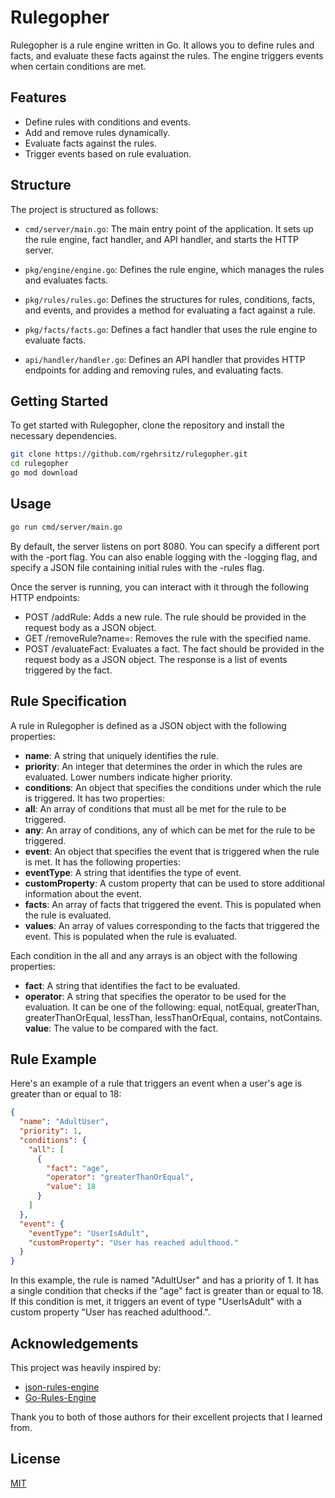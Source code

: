 # Rulegopher

Rulegopher is a rule engine written in Go. It allows you to define rules and facts, and evaluate these facts against the rules. The engine triggers events when certain conditions are met.

## Features

- Define rules with conditions and events.
- Add and remove rules dynamically.
- Evaluate facts against the rules.
- Trigger events based on rule evaluation.

## Structure

The project is structured as follows:

- `cmd/server/main.go`: The main entry point of the application. It sets up the rule engine, fact handler, and API handler, and starts the HTTP server.

- `pkg/engine/engine.go`: Defines the rule engine, which manages the rules and evaluates facts.

- `pkg/rules/rules.go`: Defines the structures for rules, conditions, facts, and events, and provides a method for evaluating a fact against a rule.

- `pkg/facts/facts.go`: Defines a fact handler that uses the rule engine to evaluate facts.

- `api/handler/handler.go`: Defines an API handler that provides HTTP endpoints for adding and removing rules, and evaluating facts.

## Getting Started

To get started with Rulegopher, clone the repository and install the necessary dependencies.

```bash
git clone https://github.com/rgehrsitz/rulegopher.git
cd rulegopher
go mod download
```

## Usage

```bash
go run cmd/server/main.go
```
By default, the server listens on port 8080. You can specify a different port with the -port flag. You can also enable logging with the -logging flag, and specify a JSON file containing initial rules with the -rules flag.

Once the server is running, you can interact with it through the following HTTP endpoints:

- POST /addRule: Adds a new rule. The rule should be provided in the request body as a JSON object.
- GET /removeRule?name=<ruleName>: Removes the rule with the specified name.
- POST /evaluateFact: Evaluates a fact. The fact should be provided in the request body as a JSON object. The response is a list of events triggered by the fact.

## Rule Specification

A rule in Rulegopher is defined as a JSON object with the following properties:

- **name**: A string that uniquely identifies the rule.
- **priority**: An integer that determines the order in which the rules are evaluated. Lower numbers indicate higher priority.
- **conditions**: An object that specifies the conditions under which the rule is triggered. It has two properties:
- **all**: An array of conditions that must all be met for the rule to be triggered.
- **any**: An array of conditions, any of which can be met for the rule to be triggered.
- **event**: An object that specifies the event that is triggered when the rule is met. It has the following properties:
- **eventType**: A string that identifies the type of event.
- **customProperty**: A custom property that can be used to store additional information about the event.
- **facts**: An array of facts that triggered the event. This is populated when the rule is evaluated.
- **values**: An array of values corresponding to the facts that triggered the event. This is populated when the rule is evaluated.

Each condition in the all and any arrays is an object with the following properties:

- **fact**: A string that identifies the fact to be evaluated.
- **operator**: A string that specifies the operator to be used for the evaluation. It can be one of the following: equal, notEqual, greaterThan, greaterThanOrEqual, lessThan, lessThanOrEqual, contains, notContains.
**value**: The value to be compared with the fact.

## Rule Example

Here's an example of a rule that triggers an event when a user's age is greater than or equal to 18:

```json
{
  "name": "AdultUser",
  "priority": 1,
  "conditions": {
    "all": [
      {
        "fact": "age",
        "operator": "greaterThanOrEqual",
        "value": 18
      }
    ]
  },
  "event": {
    "eventType": "UserIsAdult",
    "customProperty": "User has reached adulthood."
  }
}
```

In this example, the rule is named "AdultUser" and has a priority of 1. It has a single condition that checks if the "age" fact is greater than or equal to 18. If this condition is met, it triggers an event of type "UserIsAdult" with a custom property "User has reached adulthood.".

## Acknowledgements

This project was heavily inspired by:

- [json-rules-engine](https://github.com/CacheControl/json-rules-engine)
- [Go-Rules-Engine](https://github.com/Icheka/go-rules-engine)

Thank you to both of those authors for their excellent projects that I learned from.

## License
[MIT](https://github.com/rgehrsitz/rulegopher/blob/main/LICENSE)
